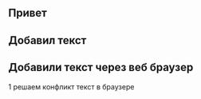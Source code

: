## Привет

## Добавил текст

## Добавили текст через веб браузер

1 решаем конфликт текст в браузере
